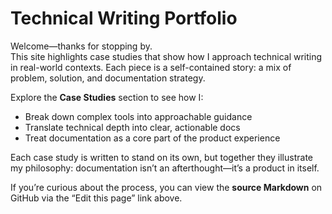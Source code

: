 # Technical Writing Portfolio

Welcome—thanks for stopping by.  
This site highlights case studies that show how I approach technical writing in real-world contexts. Each piece is a self-contained story: a mix of problem, solution, and documentation strategy.

Explore the **Case Studies** section to see how I:

- Break down complex tools into approachable guidance  
- Translate technical depth into clear, actionable docs  
- Treat documentation as a core part of the product experience  

Each case study is written to stand on its own, but together they illustrate my philosophy: documentation isn’t an afterthought—it’s a product in itself.  

If you’re curious about the process, you can view the **source Markdown** on GitHub via the “Edit this page” link above.


